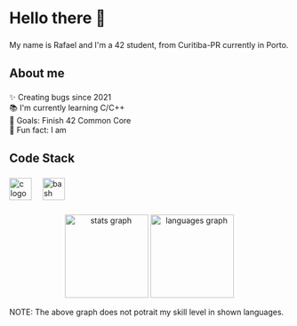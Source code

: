 <h1 align="left">Hello there 👋</h1>

###

<p align="left">My name is Rafael and I'm a 42 student, from Curitiba-PR currently in Porto.</p>

###

<h2 align="left">About me</h2>

###

<p align="left">✨ Creating bugs since 2021<br>📚 I'm currently learning C/C++<br>🎯 Goals: Finish 42 Common Core<br>🎲 Fun fact: I am</p>

###

<h2 align="left">Code Stack</h2>

###

<div align="left">
  <img src="https://cdn.jsdelivr.net/gh/devicons/devicon/icons/c/c-original.svg" height="40" alt="c logo"  />
  <img width="12" />
  <img src="https://cdn.jsdelivr.net/gh/devicons/devicon/icons/bash/bash-original.svg" height="40" alt="bash logo"  />
</div>

###

<div align="center">
  <img src="https://github-readme-stats.vercel.app/api?username=RafaelyRezende&hide_title=false&hide_rank=false&show_icons=true&include_all_commits=true&count_private=true&disable_animations=false&theme=dracula&locale=en&hide_border=false&order=1" height="150" alt="stats graph"  />
  <img src="https://github-readme-stats.vercel.app/api/top-langs?username=RafaelyRezende&locale=en&hide_title=false&layout=compact&card_width=320&langs_count=5&theme=dracula&hide_border=false&order=2" height="150" alt="languages graph"  />
</div>

<italic>NOTE: The above graph does not potrait my skill level in shown languages.</italic>

###
